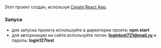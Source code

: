 Этот проект создан, используя [Create React App](https://github.com/facebook/create-react-app).

### Запуск
* для запуска проекта используйте в директории проета: **npm start**
* для авторизации на сайте используйте логин: **logintest721@mail.ru** и пароль: **login127test**